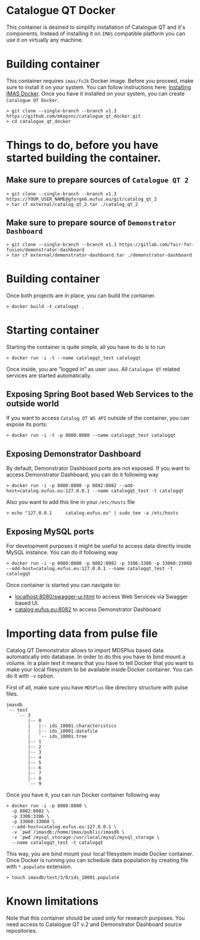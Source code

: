 # Catalogue QT Docker

This container is desined to simplify installation of Catalogue QT and it's components. Instead of installing it on `IMAS` compatible platform you can use it on virtually any machine.

# Building container

This container requires `imas/fc2k` Docker image. Before you proceed, make sure to install it on your system. You can follow instructions here: [Installing IMAS Docker](https://docs.psnc.pl/display/WFMS/IMAS+@+Docker). Once you have it installed on your system, you can create `Catalogue QT Docker`.

```
> git clone --single-branch --branch v1.3 https://github.com/mkopsnc/catalogue_qt_docker.git
> cd catalogue_qt_docker
```

# Things to do, before you have started building the container.

## Make sure to prepare sources of `Catalogue QT 2`

```
> git clone --single-branch --branch v1.3 https://YOUR_USER_NAME@gforge6.eufus.eu/git/catalog_qt_2 
> tar cf external/catalog_qt_2.tar ./catalog_qt_2
```

## Make sure to prepare source of `Demonstrator Dashboard`

```
> git clone --single-branch --branch v1.3 https://gitlab.com/fair-for-fusion/demonstrator-dashboard
> tar cf external/demonstrator-dashboard.tar ./demonstrator-dashboard
```

# Building container

Once both projects are in place, you can build the container.

```
> docker build -t catalogqt .
```

# Starting container

Starting the container is quite simple, all you have to do is to run

```
> docker run -i -t --name catalogqt_test catalogqt
```
Once inside, you are "logged in" as user `imas`. All `Catalogue QT` related services are started automatically.

## Exposing Spring Boot based Web Services to the outside world

If you want to access `Catalog QT WS API` outside of the container, you can expose its ports:

```
> docker run -i -t -p 8080:8080 --name catalogqt_test catalogqt
```

## Exposing Demonstrator Dashboard

By default, Demonstrator Dashboard ports are not exposed. If you want to access Demonstrator Dashboard, you can do it following way

```
> docker run -i -p 8080:8080 -p 8082:8082 --add-host=catalog.eufus.eu:127.0.0.1 --name catalogqt_test -t catalogqt
```

Also you want to add this line in your `/etc/hosts` file

```
> echo "127.0.0.1     catalog.eufus.eu" | sudo tee -a /etc/hosts
```

## Exposing MySQL ports

For development purposes it might be useful to access data directly inside MySQL instance. You can do it following way

```
> docker run -i -p 8080:8080 -p 8082:8082 -p 3306:3306 -p 33060:33060 --add-host=catalog.eufus.eu:127.0.0.1 --name catalogqt_test -t catalogqt
```

Once container is started you can navigate to:

- [localhost:8080/swagger-ui.html](http://localhost:8080/swagger-ui.html) to access Web Services via Swagger based UI.
- [catalog.eufus.eu:8082](http://catalog.eufus.eu:8082) to access Demonstrator Dashboard

# Importing data from pulse file

Catalog QT Demonstrator allows to import MDSPlus based data automatically into database. In order to do this you have to bind mount a volume. In a plain text it means that you have to tell Docker that you want to make your local filesystem to be available inside Docker container. You can do it with `-v` option.

First of all, make sure you have `MDSPlus` like directory structure with pulse files.

```
imasdb
`-- test
    `-- 3
        |-- 0
        |   |-- ids_10001.characteristics
        |   |-- ids_10001.datafile
        |   `-- ids_10001.tree
        |-- 1
        |-- 2
        |-- 3
        |-- 4
        |-- 5
        |-- 6
        |-- 7
        |-- 8
        `-- 9
```

Once you have it, you can run Docker container following way

```
> docker run -i -p 8080:8080 \
  -p 8082:8082 \
  -p 3306:3306 \
  -p 33060:33060 \
  --add-host=catalog.eufus.eu:127.0.0.1 \
  -v `pwd`/imasdb:/home/imas/public/imasdb \
  -v `pwd`/mysql_storage:/usr/local/mysql/mysql_storage \
  --name catalogqt_test -t catalogqt
```

This way, you are bind mount your local filesystem inside Docker container. Once Docker is running you can schedule data population by creating file with `*.populate` extension.

```
> touch imasdb/test/3/0/ids_10001.populate
````

# Known limitations

Note that this container should be used only for research purposes. You need access to Catalogue QT v.2 and Demonstrator Dashboard source repositories.
